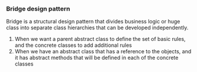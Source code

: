 ### Bridge design pattern

Bridge is a structural design pattern that divides business logic or huge class into separate class hierarchies that can be developed independently.

1) When we want a parent abstract class to define the set of basic rules, and the concrete classes to add additional rules
2) When we have an abstract class that has a reference to the objects, and it has abstract methods that will be defined in each of the concrete classes